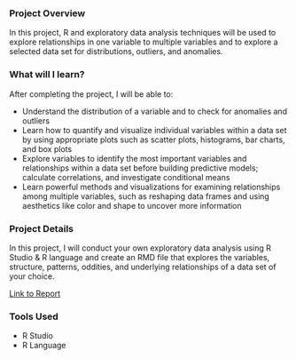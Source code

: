 ### Project Overview
In this project, R and exploratory data analysis techniques will be used to explore relationships in one variable to multiple variables and to explore a selected data set for distributions, outliers, and anomalies.

### What will I learn?
After completing the project, I will be able to:

* Understand the distribution of a variable and to check for anomalies and outliers
* Learn how to quantify and visualize individual variables within a data set by using appropriate plots such as scatter plots, histograms, bar charts, and box plots
* Explore variables to identify the most important variables and relationships within a data set before building predictive models; calculate correlations, and investigate conditional means
* Learn powerful methods and visualizations for examining relationships among multiple variables, such as reshaping data frames and using aesthetics like color and shape to uncover more information

### Project Details
In this project, I will conduct your own exploratory data analysis using R Studio & R language and create an RMD file that explores the variables, structure, patterns, oddities, and underlying relationships of a data set of your choice.

[Link to Report](https://cdn.rawgit.com/YasserArafath/Udacity-Nanodegree-Projects/43b7d9e2/Project%203%20-%20Exploratory%20Data%20Analysis/Report.html)

### Tools Used
* R Studio
* R Language

